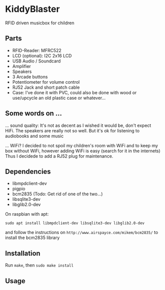 # KiddyBlaster

RFID driven musicbox for children

## Parts

- RFID-Reader: MFRC522
- LCD (optional): I2C 2x16 LCD 
- USB Audio / Soundcard
- Amplifier
- Speakers
- 3 Arcade buttons
- Potentiometer for volume control
- RJ52 Jack and short patch cable
- Case: I've done it with PVC, could also be done with wood or use/upcycle an old plastic case or whatever...


## Some words on ...

... sound quality: It's not as decent as I wished it would be, don't expect HiFi. The speakers are really not so well. But it's ok for listening to audiobooks and some music

... WiFi?  I decided to not spoil my children's room with WiFi and to keep my box without WiFi, however adding WiFi is easy (search for it in the internets) Thus I decidede to add a RJ52 plug for maintenance.


## Dependencies

- libmpdclient-dev
- pigpio
- bcm2835 (Todo: Get rid of one of the two...)
- libsqlite3-dev
- libglib2.0-dev

On raspbian with apt:

```
sudo apt install libmpdclient-dev libsqlite3-dev libglib2.0-dev
```

and follow the instructions on `http://www.airspayce.com/mikem/bcm2835/` to install the bcm2835 library

## Installation

Run `make`, then `sudo make install`

## Usage


